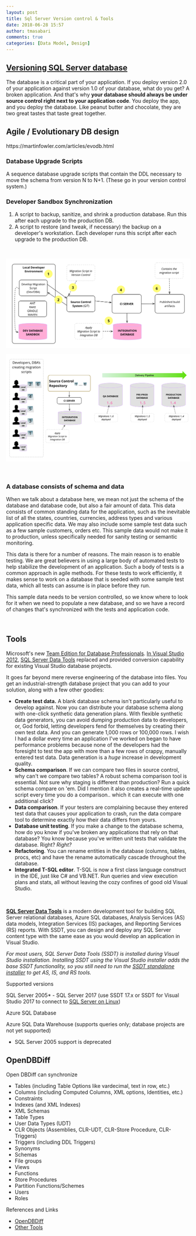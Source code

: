 ```yaml
---
layout: post
title: Sql Server Version control & Tools
date: 2018-06-28 15:57
author: tmasabari
comments: true
categories: [Data Model, Design]
---
```

<h2 class="grid--cell fs-headline1 fl1"><a class="question-hyperlink" href="https://stackoverflow.com/questions/173/versioning-sql-server-database">Versioning SQL Server database</a></h2>
The database is a critical part of your application. If you deploy version 2.0 of your application against version 1.0 of your database, what do you get? A broken application. And that's why <b>your database should always be under source control right next to your application code</b>. You deploy the app, and you deploy the database. Like peanut butter and chocolate, they are two great tastes that taste great together.
<h2>Agile / Evolutionary DB design</h2>
https://martinfowler.com/articles/evodb.html
<h3>Database Upgrade Scripts</h3>
A sequence database upgrade scripts that contain the DDL necessary to move the schema from version N to N+1. (These go in your version control system.)
<h3>Developer Sandbox Synchronization</h3>
<ol>
 	<li>A script to backup, sanitize, and shrink a production database. Run this after each upgrade to the production DB.</li>
 	<li>A script to restore (and tweak, if necessary) the backup on a developer's workstation. Each developer runs this script after each upgrade to the production DB.</li>
</ol>
&nbsp;
<p id="XTqFILA"><img class="alignnone size-full wp-image-1594 " src="/wp-content/uploads/2018/07/img_5b39cd745b53b.png" alt="" /></p>
<p id="hmHllMb"><img class="alignnone size-full wp-image-1592 " src="/wp-content/uploads/2018/07/img_5b39cd1d39d9b.png" alt="" /></p>
&nbsp;
<h3>A database consists of schema and data</h3>
When we talk about a database here, we mean not just the schema of the database and database code, but also a fair amount of data. This data consists of common standing data for the application, such as the inevitable list of all the states, countries, currencies, address types and various application specific data. We may also include some sample test data such as a few sample customers, orders etc. This sample data would not make it to production, unless specifically needed for sanity testing or semantic monitoring.

This data is there for a number of reasons. The main reason is to enable testing. We are great believers in using a large body of automated tests to help stabilize the development of an application. Such a body of tests is a common approach in agile methods. For these tests to work efficiently, it makes sense to work on a database that is seeded with some sample test data, which all tests can assume is in place before they run.

This sample data needs to be version controlled, so we know where to look for it when we need to populate a new database, and so we have a record of changes that's synchronized with the tests and application code.

&nbsp;
<h2>Tools</h2>
Microsoft's new <a href="http://msdn2.microsoft.com/en-us/teamsystem/aa718807.aspx">Team Edition for Database Professionals</a>. <a href="https://stackoverflow.com/questions/14701635/is-there-a-recent-version-of-visual-studio-team-edition-for-database-professiona" target="_blank" rel="nofollow noopener">In Visual Studio 2012</a>, <a href="http://msdn.microsoft.com/en-US/data/hh297027" rel="noreferrer">SQL Server Data Tools</a> replaced and provided conversion capability for existing Visual Studio database projects.

It goes far beyond mere reverse engineering of the database into files. You get an industrial-strength database project that you can add to your solution, along with a few other goodies:
<ul>
 	<li><b>Create test data.</b> A blank database schema isn't particularly useful to develop against. Now you can distribute your database schema along with one-click synthetic data generation plans. With flexible synthetic data generators, you can avoid dumping production data to developers, or, God forbid, letting developers fend for themselves by creating their own test data. And you can generate 1,000 rows or 100,000 rows. I wish I had a dollar every time an application I've worked on began to have performance problems because none of the developers had the foresight to test the app with more than a few rows of crappy, manually entered test data. Data generation is a <i>huge</i> increase in development quality.</li>
 	<li><b>Schema comparison</b>. If we can compare two files in source control, why can't we compare two tables? A robust schema comparison tool is essential. Not sure why staging is different than production? Run a quick schema compare on 'em. Did I mention it also creates a real-time update script every time you do a comparison.. which it can execute with one additional click?</li>
 	<li><b>Data comparison</b>. If your testers are complaining because they entered test data that causes your application to crash, run the data compare tool to determine exactly how their data differs from yours.</li>
 	<li><b>Database unit testing</b>. If you make a change to the database schema, how do you know if you've broken any applications that rely on that database? You know because you've written unit tests that validate the database. Right? <i>Right?</i></li>
 	<li><b>Refactoring</b>. You can rename entities in the database (columns, tables, procs, etc) and have the rename automatically cascade throughout the database.</li>
 	<li><b>Integrated T-SQL editor</b>. T-SQL is now a first class language construct in the IDE, just like C# and VB.NET. Run queries and view execution plans and stats, all without leaving the cozy confines of good old Visual Studio.</li>
</ul>
&nbsp;

<a href="https://docs.microsoft.com/en-us/sql/ssdt/download-sql-server-data-tools-ssdt?view=sql-server-2017" target="_blank" rel="nofollow noopener"><strong>SQL Server Data Tools</strong></a> is a modern development tool for building SQL Server relational databases, Azure SQL databases, Analysis Services (AS) data models, Integration Services (IS) packages, and Reporting Services (RS) reports. With SSDT, you can design and deploy any SQL Server content type with the same ease as you would develop an application in Visual Studio.
<p class=""><em>For most users, SQL Server Data Tools (SSDT) is installed during Visual Studio installation. Installing SSDT using the Visual Studio installer adds the base SSDT functionality, so you still need to run the <a href="https://docs.microsoft.com/en-us/sql/ssdt/download-sql-server-data-tools-ssdt?view=sql-server-2017#ssdt-for-vs-2017-standalone-installer" data-linktype="self-bookmark">SSDT standalone installer</a> to get AS, IS, and RS tools.</em></p>
Supported versions

SQL Server 2005* - SQL Server 2017
(use SSDT 17.x or SSDT for Visual Studio 2017 to connect to <a href="https://docs.microsoft.com/en-us/sql/linux/sql-server-linux-overview?view=sql-server-2017" data-linktype="relative-path">SQL Server on Linux</a>)

Azure SQL Database

Azure SQL Data Warehouse (supports queries only; database projects are not yet supported)

* SQL Server 2005 support is deprecated
<h2>OpenDBDiff</h2>
Open DBDiff can synchronize
<ul>
 	<li>Tables (including Table Options like vardecimal, text in row, etc.)</li>
 	<li>Columns (including Computed Columns, XML options, Identities, etc.)</li>
 	<li>Constraints</li>
 	<li>Indexes (and XML Indexes)</li>
 	<li>XML Schemas</li>
 	<li>Table Types</li>
 	<li>User Data Types (UDT)</li>
 	<li>CLR Objects (Assemblies, CLR-UDT, CLR-Store Procedure, CLR-Triggers)</li>
 	<li>Triggers (including DDL Triggers)</li>
 	<li>Synonyms</li>
 	<li>Schemas</li>
 	<li>File groups</li>
 	<li>Views</li>
 	<li>Functions</li>
 	<li>Store Procedures</li>
 	<li>Partition Functions/Schemes</li>
 	<li>Users</li>
 	<li>Roles</li>
</ul>
References and Links
<ul>
 	<li><a href="https://github.com/OpenDBDiff/OpenDBDiff" target="_blank" rel="nofollow noopener">OpenDBDiff</a></li>
 	<li><a href="https://www.mssqltips.com/sqlservertip/1069/sql-server-comparison-tools/" target="_blank" rel="nofollow noopener">Other Tools</a></li>
</ul>
&nbsp;
